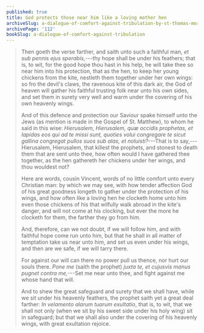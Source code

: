 ```yaml
---
published: true
title: God protects those near him like a loving mother hen
archiveSlug: a-dialogue-of-comfort-against-tribulation-by-st-thomas-more
archivePage: '112'
bookSlug: a-dialogue-of-comfort-against-tribulation
---
```


> Then goeth the verse farther, and saith unto such a faithful man, *et sub pennis ejus sperabis,*---thy hope shall be under his feathers; that is, to wit, for the good hope thou hast in his help, he will take thee so near him into his protection, that as the hen, to keep her young chickens from the kite, nestleth them together under her own wings: so fro the devil's claws, the ravenous kite of this dark air, the God of heaven will gather his faithful trusting folk near unto his own sides, and set them in surety very well and warm under the covering of his own heavenly wings.
>
> And of this defence and protection our Saviour spake himself unto the Jews (as mention is made in the Gospel of St. Matthew), to whom he said in this wise: *Hierusalem, Hierusalem, quæ occidis prophetas, et lapidas eos qui ad te missi sunt, quoties volui congregare te sicut gallina congregat pullos suos sub alas, et noluisti?*---That is to say,---Hierusalem, Hierusalem, that killest the prophets, and stonest to death them that are sent unto thee, how often would I have gathered thee together, as the hen gathereth her chickens under her wings, and thou wouldest not?
>
> Here are words, cousin Vincent, words of no little comfort unto every Christian man: by which we may see, with how tender affection God of his great goodness longeth to gather under the protection of his wings, and how often like a loving hen he clocketh home unto him even those chickens of his that wilfully walk abroad in the kite's danger, and will not come at his clocking, but ever the more he clocketh for them, the farther they go from him.
>
> And, therefore, can we not doubt, if we will follow him, and with faithful hope come run unto him, but that he shall in all matter of temptation take us near unto him, and set us even under his wings, and then are we safe, if we will tarry there.
>
> For against our will can there no power pull us thence, nor hurt our souls there. *Pone me* (saith the prophet) *juxta te, et cujusvis manus pugnet contra me,*---Set me near unto thee, and fight against me whose hand that will.
>
> And to shew the great safeguard and surety that we shall have, while we sit under his heavenly feathers, the prophet saith yet a great deal farther: *In velamento alarum tuarum exultatio*, that is, to wit, that we shall not only (when we sit by his sweet side under his holy wing) sit in safeguard; but that we shall also under the covering of his heavenly wings, with great exultation rejoice.
